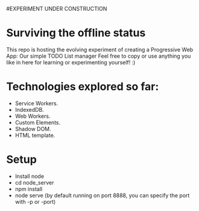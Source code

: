 #EXPERIMENT UNDER CONSTRUCTION

# Surviving the offline status
This repo is hosting the evolving experiment of creating a Progressive Web App: Our simple TODO List manager
Feel free to copy or use anything you like in here for learning or experimenting yourself! :)

# Technologies explored so far:
* Service Workers.
* IndexedDB.
* Web Workers.
* Custom Elements.
* Shadow DOM.
* HTML template.

# Setup
* Install node
* cd node_server
* npm install
* node serve (by default running on port 8888, you can specify the port with -p or -port)
